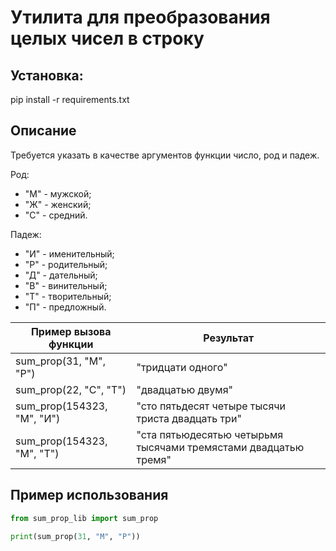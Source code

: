 # Утилита для преобразования целых чисел в строку


## Установка:
pip install -r requirements.txt

## Описание

Требуется указать в качестве аргументов функции число, род и падеж.

Род:
- "М" - мужской;
- "Ж" - женский;
- "С" - средний.

Падеж:
- "И" - именительный;
- "Р" - родительный;
- "Д" - дательный;
- "В" - винительный;
- "Т" - творительный;
- "П" - предложный.
 
| Пример вызова функции  | Результат |
|------------------------|-----------|
| sum_prop(31, "М", "Р") |"тридцати одного"|
| sum_prop(22, "С", "Т") |"двадцатью двумя"|
| sum_prop(154323, "М", "И") |"сто пятьдесят четыре тысячи триста двадцать три"|
| sum_prop(154323, "М", "Т") |"ста пятьюдесятью четырьмя тысячами тремястами двадцатью тремя"|

## Пример использования
```python
from sum_prop_lib import sum_prop

print(sum_prop(31, "М", "Р"))
```
